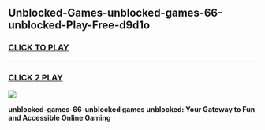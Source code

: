 
## Unblocked-Games-unblocked-games-66-unblocked-Play-Free-d9d1o
<h3>
<a href="https://premium76.site?title=unblocked-games-66-unblocked&ref=22A">CLICK TO PLAY</a></h3>
<hr>

<h3>
<a href="https://premium76.site?title=unblocked-games-66-unblocked&ref=22A">CLICK 2 PLAY</a>
  
</h3>

<a href="https://premium76.site?title=unblocked-games-66-unblocked&ref=22A"><img src="https://clearcache.store/games.png"></a>


**unblocked-games-66-unblocked games unblocked: Your Gateway to Fun and Accessible Online Gaming**
